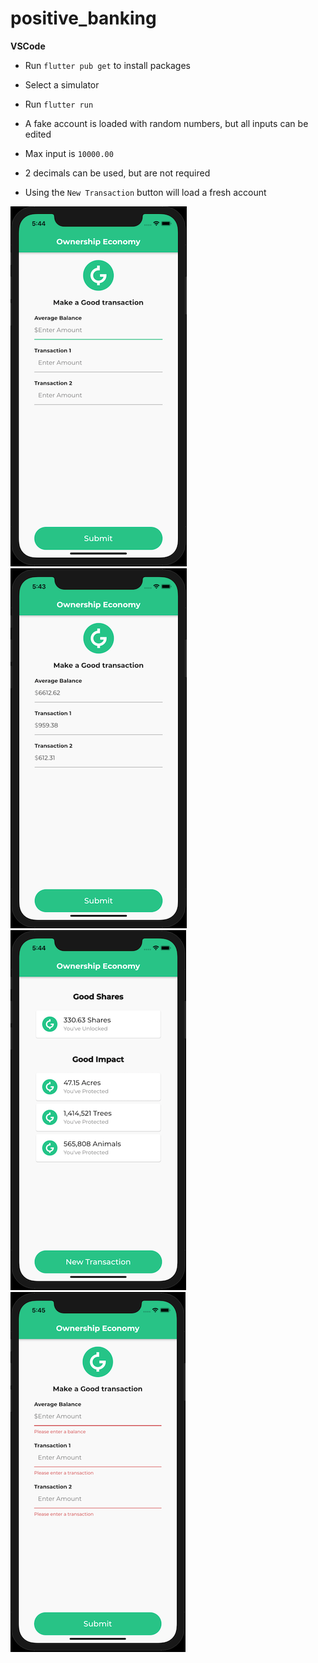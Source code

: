 # positive_banking

**VSCode**

- Run `flutter pub get` to install packages
- Select a simulator
- Run `flutter run`

- A fake account is loaded with random numbers, but all inputs can be edited
- Max input is `10000.00`
- 2 decimals can be used, but are not required
- Using the `New Transaction` button will load a fresh account

![1](./assets/screenshots/app-1.png) ![2](./assets/screenshots/app-2.png) ![3](./assets/screenshots/app-3.png) ![4](./assets/screenshots/app-4.png)
